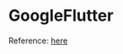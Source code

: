 # GoogleFlutter

Reference: [here](https://www.youtube.com/watch?v=j6awMoInvmI&list=PLDtOT47tyugN9StQujdf4FCMMmsGY9dVK)
